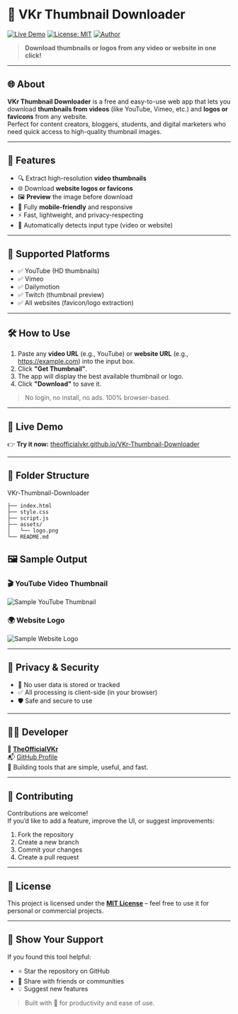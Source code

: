 # 📸 VKr Thumbnail Downloader

[![Live Demo](https://img.shields.io/badge/🔗%20Live%20Demo-Click%20Here-brightgreen)](https://theofficialvkr.github.io/VKr-Thumbnail-Downloader/)
[![License: MIT](https://img.shields.io/badge/License-MIT-blue.svg)](LICENSE)
[![Author](https://img.shields.io/badge/Author-TheOfficialVKr-blueviolet)](https://github.com/TheOfficialVKr)

> **Download thumbnails or logos from any video or website in one click!**

---

## 🌐 About

**VKr Thumbnail Downloader** is a free and easy-to-use web app that lets you download **thumbnails from videos** (like YouTube, Vimeo, etc.) and **logos or favicons** from any website.  
Perfect for content creators, bloggers, students, and digital marketers who need quick access to high-quality thumbnail images.

---

## 🚀 Features

- 🔍 Extract high-resolution **video thumbnails**
- 🌐 Download **website logos or favicons**
- 🖼️ **Preview** the image before download
- 📱 Fully **mobile-friendly** and responsive
- ⚡ Fast, lightweight, and privacy-respecting
- 🧠 Automatically detects input type (video or website)

---

## 🎯 Supported Platforms

- ✅ YouTube (HD thumbnails)
- ✅ Vimeo
- ✅ Dailymotion
- ✅ Twitch (thumbnail preview)
- ✅ All websites (favicon/logo extraction)

---

## 🛠️ How to Use

1. Paste any **video URL** (e.g., YouTube) or **website URL** (e.g., https://example.com) into the input box.
2. Click **"Get Thumbnail"**.
3. The app will display the best available thumbnail or logo.
4. Click **"Download"** to save it.

> No login, no install, no ads. 100% browser-based.

---

## 🧪 Live Demo

👉 **Try it now:** [theofficialvkr.github.io/VKr-Thumbnail-Downloader](https://theofficialvkr.github.io/VKr-Thumbnail-Downloader/)

---


## 📁 Folder Structure


VKr-Thumbnail-Downloader

    ├── index.html        
    ├── style.css         
    ├── script.js         
    ├── assets/ 
    │   └── logo.png
    └── README.md  

                          


## 🖼️ Sample Output

### 🎬 YouTube Video Thumbnail  
![Sample YouTube Thumbnail](https://cdn.pixabay.com/photo/2021/09/11/18/21/youtube-6616310_1280.png)

### 🌍 Website Logo  
![Sample Website Logo](https://cdn.pixabay.com/photo/2021/10/11/00/59/website-6699086_1280.png)

---

## 🔐 Privacy & Security

- 🚫 No user data is stored or tracked
- ✅ All processing is client-side (in your browser)
- 🛡️ Safe and secure to use

---

## 🧑‍💻 Developer

**👤 [TheOfficialVKr](https://github.com/TheOfficialVKr)**  
📬 [GitHub Profile](https://github.com/TheOfficialVKr)  
🎯 Building tools that are simple, useful, and fast.

---

## 🤝 Contributing

Contributions are welcome!  
If you’d like to add a feature, improve the UI, or suggest improvements:

1. Fork the repository
2. Create a new branch
3. Commit your changes
4. Create a pull request

---

## 📜 License

This project is licensed under the **[MIT License](LICENSE)** – feel free to use it for personal or commercial projects.

---

## 🌟 Show Your Support

If you found this tool helpful:

- ⭐ Star the repository on GitHub
- 📢 Share with friends or communities
- 💡 Suggest new features

> Built with 💙 for productivity and ease of use.

